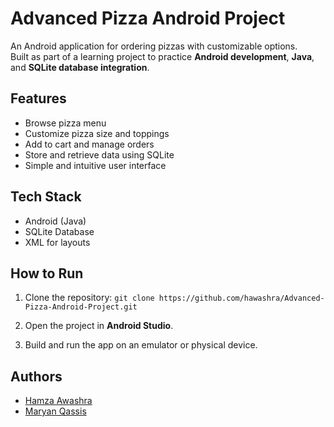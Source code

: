 # Advanced Pizza Android Project

An Android application for ordering pizzas with customizable options.  
Built as part of a learning project to practice **Android development**, **Java**, and **SQLite database integration**.

## Features

- Browse pizza menu
- Customize pizza size and toppings
- Add to cart and manage orders
- Store and retrieve data using SQLite
- Simple and intuitive user interface

## Tech Stack

- Android (Java)
- SQLite Database
- XML for layouts

## How to Run

1. Clone the repository:
`git clone https://github.com/hawashra/Advanced-Pizza-Android-Project.git`

2. Open the project in **Android Studio**.
3. Build and run the app on an emulator or physical device.

## Authors
* [Hamza Awashra](https://github.com/hawashra)
* [Maryan Qassis](https://github.com/maryan-2002) 
